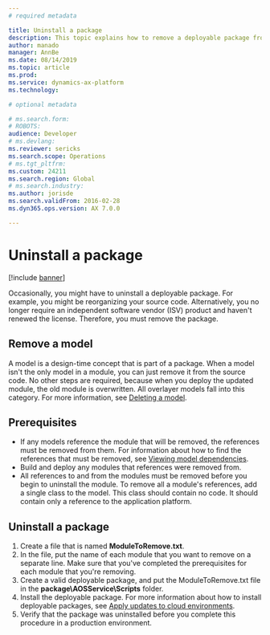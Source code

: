 ```yaml
---
# required metadata

title: Uninstall a package
description: This topic explains how to remove a deployable package from your environment.
author: manado
manager: AnnBe
ms.date: 08/14/2019
ms.topic: article
ms.prod: 
ms.service: dynamics-ax-platform
ms.technology: 

# optional metadata

# ms.search.form: 
# ROBOTS: 
audience: Developer
# ms.devlang: 
ms.reviewer: sericks
ms.search.scope: Operations
# ms.tgt_pltfrm: 
ms.custom: 24211
ms.search.region: Global
# ms.search.industry: 
ms.author: jorisde
ms.search.validFrom: 2016-02-28
ms.dyn365.ops.version: AX 7.0.0

---
```


# Uninstall a package

[!include [banner](../includes/banner.md)]

Occasionally, you might have to uninstall a deployable package. For example, you might be reorganizing your source code. Alternatively, you no longer require an independent software vendor (ISV) product and haven't renewed the license. Therefore, you must remove the package.

## Remove a model

A model is a design-time concept that is part of a package. When a model isn't the only model in a module, you can just remove it from the source code. No other steps are required, because when you deploy the updated module, the old module is overwritten. All overlayer models fall into this category. For more information, see [Deleting a model](../dev-tools/models.md#deleting-a-model).

## Prerequisites

- If any models reference the module that will be removed, the references must be removed from them. For information about how to find the references that must be removed, see [Viewing model dependencies](../dev-tools/models.md#viewing-package-dependencies).
- Build and deploy any modules that references were removed from.
- All references to and from the modules must be removed before you begin to uninstall the module. To remove all a module's references, add a single class to the model. This class should contain no code. It should contain only a reference to the application platform.

## Uninstall a package

1. Create a file that is named **ModuleToRemove.txt**.
2. In the file, put the name of each module that you want to remove on a separate line. Make sure that you've completed the prerequisites for each module that you're removing.
3. Create a valid deployable package, and put the ModuleToRemove.txt file in the **package\\AOSService\\Scripts** folder.
4. Install the deployable package. For more information about how to install deployable packages, see [Apply updates to cloud environments](apply-deployable-package-system.md).
5. Verify that the package was uninstalled before you complete this procedure in a production environment.
